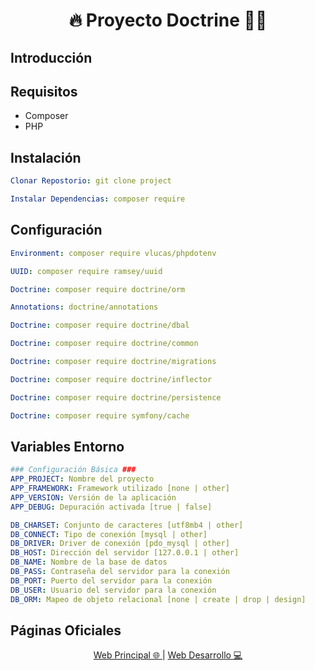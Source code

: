 <h1 align="center">🔥 Proyecto Doctrine 🧑‍💻</h1>

## Introducción


## Requisitos
* Composer
* PHP

## Instalación
```yml
Clonar Repostorio: git clone project
```
```yml
Instalar Dependencias: composer require
```

## Configuración
```yml
Environment: composer require vlucas/phpdotenv
```
```yml
UUID: composer require ramsey/uuid
```
```yml
Doctrine: composer require doctrine/orm
```
```yml
Annotations: doctrine/annotations
```
```yml
Doctrine: composer require doctrine/dbal
```
```yml
Doctrine: composer require doctrine/common
```
```yml
Doctrine: composer require doctrine/migrations
```
```yml
Doctrine: composer require doctrine/inflector
```
```yml
Doctrine: composer require doctrine/persistence
```
```yml
Doctrine: composer require symfony/cache
```

## Variables Entorno
```yml
### Configuración Básica ###
APP_PROJECT: Nombre del proyecto
APP_FRAMEWORK: Framework utilizado [none | other]
APP_VERSION: Versión de la aplicación
APP_DEBUG: Depuración activada [true | false]
```
```yml
DB_CHARSET: Conjunto de caracteres [utf8mb4 | other]
DB_CONNECT: Tipo de conexión [mysql | other]
DB_DRIVER: Driver de conexión [pdo_mysql | other]
DB_HOST: Dirección del servidor [127.0.0.1 | other]
DB_NAME: Nombre de la base de datos
DB_PASS: Contraseña del servidor para la conexión
DB_PORT: Puerto del servidor para la conexión
DB_USER: Usuario del servidor para la conexión
DB_ORM: Mapeo de objeto relacional [none | create | drop | design]
```

## Páginas Oficiales
<div align="center">
    <a href="https://www.adisonjimenez.net" target="_blank">
        <span>Web Principal 🌐</span>
    </a>
    |
    <a href="https://www.engsoft.app" target="_blank">
        <span>Web Desarrollo 💻</span>
    </a>
</div>